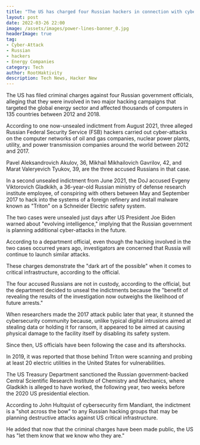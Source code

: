 ```yaml
---
title: "The US has charged four Russian hackers in connection with cyber-attacks on the global energy sector."
layout: post
date: 2022-03-26 22:00
image: /assets/images/power-lines-banner_0.jpg
headerImage: true
tag:
- Cyber-Attack
- Russian
- hackers
- Energy Companies
category: Tech
author: RootHaktivity
description: Tech News, Hacker New
---
```


The US has filed criminal charges against four Russian government officials, alleging that they were involved in two major hacking campaigns that targeted the global energy sector and affected thousands of computers in 135 countries between 2012 and 2018.


According to one now-unsealed indictment from August 2021, three alleged Russian Federal Security Service (FSB) hackers carried out cyber-attacks on the computer networks of oil and gas companies, nuclear power plants, utility, and power transmission companies around the world between 2012 and 2017.


Pavel Aleksandrovich Akulov, 36, Mikhail Mikhailovich Gavrilov, 42, and Marat Valeryevich Tyukov, 39, are the three accused Russians in that case.

In a second unsealed indictment from June 2021, the DoJ accused Evgeny Viktorovich Gladkikh, a 36-year-old Russian ministry of defense research institute employee, of conspiring with others between May and September 2017 to hack into the systems of a foreign refinery and install malware known as "Triton" on a Schneider Electric safety system.


The two cases were unsealed just days after US President Joe Biden warned about "evolving intelligence," implying that the Russian government is planning additional cyber-attacks in the future.


According to a department official, even though the hacking involved in the two cases occurred years ago, investigators are concerned that Russia will continue to launch similar attacks.


These charges demonstrate the "dark art of the possible" when it comes to critical infrastructure, according to the official.


The four accused Russians are not in custody, according to the official, but the department decided to unseal the indictments because the "benefit of revealing the results of the investigation now outweighs the likelihood of future arrests."


When researchers made the 2017 attack public later that year, it stunned the cybersecurity community because, unlike typical digital intrusions aimed at stealing data or holding it for ransom, it appeared to be aimed at causing physical damage to the facility itself by disabling its safety system.


Since then, US officials have been following the case and its aftershocks.

In 2019, it was reported that those behind Triton were scanning and probing at least 20 electric utilities in the United States for vulnerabilities.


The US Treasury Department sanctioned the Russian government-backed Central Scientific Research Institute of Chemistry and Mechanics, where Gladkikh is alleged to have worked, the following year, two weeks before the 2020 US presidential election.


According to John Hultquist of cybersecurity firm Mandiant, the indictment is a "shot across the bow" to any Russian hacking groups that may be planning destructive attacks against US critical infrastructure.


He added that now that the criminal charges have been made public, the US has "let them know that we know who they are."

